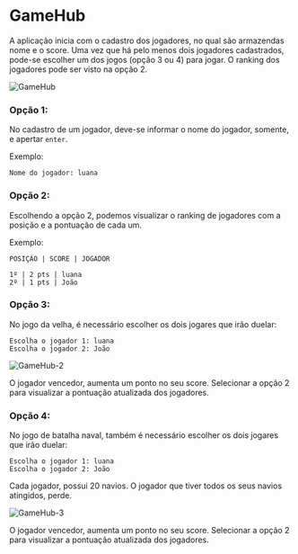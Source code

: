 # GameHub

A aplicação inicia com o cadastro dos jogadores, no qual são armazendas nome e o score. Uma vez que há pelo menos dois jogadores cadastrados, pode-se escolher um dos jogos (opção 3 ou 4) para jogar. O ranking dos jogadores pode ser visto na opção 2.

![GameHub](https://user-images.githubusercontent.com/7728584/215629245-d7435b68-e9dd-46c2-a5e5-058e3a5e6018.png)


### Opção 1:

No cadastro de um jogador, deve-se informar o nome do jogador, somente, e apertar `enter`.

Exemplo:
```
Nome do jogador: luana
```

### Opção 2:

Escolhendo a opção 2, podemos visualizar o ranking de jogadores com a posição e a pontuação de cada um.

Exemplo:
```
POSIÇÃO | SCORE | JOGADOR

1º | 2 pts | luana
2º | 1 pts | João
```

### Opção 3:

No jogo da velha, é necessário escolher os dois jogares que irão duelar:

```
Escolha o jogador 1: luana
Escolha o jogador 2: João
```
![GameHub-2](https://user-images.githubusercontent.com/7728584/215629264-fd24acdc-1667-4a0c-8c11-55556be44907.png)

O jogador vencedor, aumenta um ponto no seu score. Selecionar a opção 2 para visualizar a pontuação atualizada dos jogadores.

### Opção 4:
No jogo de batalha naval, também é necessário escolher os dois jogares que irão duelar:
```
Escolha o jogador 1: luana
Escolha o jogador 2: João
```
Cada jogador, possui 20 navios. O jogador que tiver todos os seus navios atingidos, perde.

![GameHub-3](https://user-images.githubusercontent.com/7728584/215629278-f48d4952-e8c7-41d8-b627-8f472f34fbe3.png)

O jogador vencedor, aumenta um ponto no seu score. Selecionar a opção 2 para visualizar a pontuação atualizada dos jogadores.


